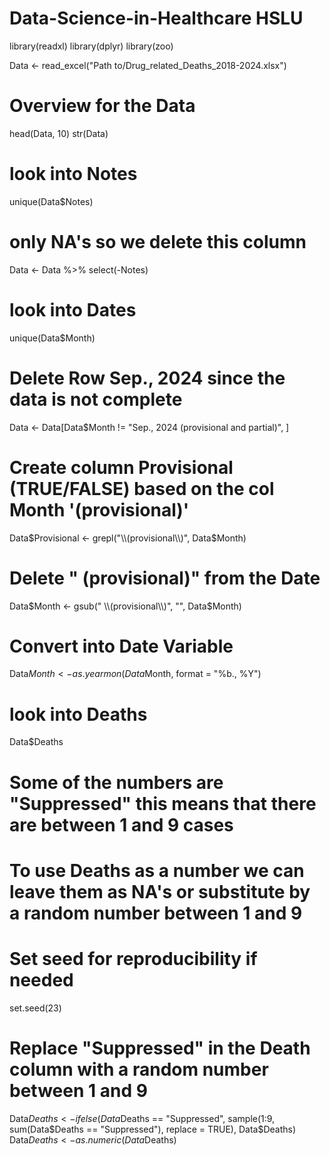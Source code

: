 # Data-Science-in-Healthcare HSLU

library(readxl)
library(dplyr)
library(zoo)

Data <- read_excel("Path to/Drug_related_Deaths_2018-2024.xlsx")

# Overview for the Data
head(Data, 10)
str(Data)

# look into Notes
unique(Data$Notes)

# only NA's so we delete this column
Data <- Data %>% select(-Notes)

# look into Dates
unique(Data$Month)

# Delete Row Sep., 2024 since the data is not complete
Data <- Data[Data$Month != "Sep., 2024 (provisional and partial)", ]

# Create column Provisional (TRUE/FALSE) based on the col Month '(provisional)'
Data$Provisional <- grepl("\\(provisional\\)", Data$Month)

# Delete " (provisional)" from the Date
Data$Month <- gsub(" \\(provisional\\)", "", Data$Month)

# Convert into Date Variable
Data$Month <- as.yearmon(Data$Month, format = "%b., %Y")

# look into Deaths
Data$Deaths

# Some of the numbers are "Suppressed" this means that there are between 1 and 9 cases
# To use Deaths as a number we can leave them as NA's or substitute by a random number between 1 and 9

# Set seed for reproducibility if needed
set.seed(23)  

# Replace "Suppressed" in the Death column with a random number between 1 and 9
Data$Deaths <- ifelse(Data$Deaths == "Suppressed", sample(1:9, sum(Data$Deaths == "Suppressed"), replace = TRUE), Data$Deaths)
Data$Deaths <- as.numeric(Data$Deaths)

